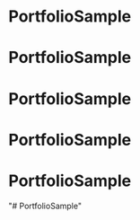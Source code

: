 # PortfolioSample
# PortfolioSample
# PortfolioSample
# PortfolioSample
# PortfolioSample
"# PortfolioSample" 
